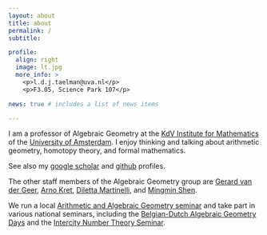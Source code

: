 ```yaml
---
layout: about
title: about
permalink: /
subtitle: 

profile:
  align: right
  image: lt.jpg
  more_info: >
    <p>l.d.j.taelman@uva.nl</p>
    <p>F3.05, Science Park 107</p>

news: true # includes a list of news items

---
```

I am a professor of Algebraic Geometry at the [KdV Institute for
Mathematics](https://kdvi.uva.nl/)
of the [University of Amsterdam](https://www.uva.nl/). I enjoy thinking and
talking about arithmetic geometry, homotopy theory, and formal mathematics.

See also my [google
scholar](https://scholar.google.com/citations?user=TbTCE3gAAAAJ&hl=en) and
[github](https://github.com/LennyTaelman) profiles.

The other staff members of the Algebraic Geometry group are
[Gerard van der Geer](http://gerard.vdgeer.net/), [Arno
Kret](https://staff.fnwi.uva.nl/a.l.kret/), [Diletta
Martinelli](https://dilettamartinelli.wixsite.com/mysite), and
[Mingmin Shen](https://staff.fnwi.uva.nl/m.shen/).

We run a local [Arithmetic
and Algebraic Geometry
seminar](https://staff.fnwi.uva.nl/a.l.kret/Seminar/seminar.html) and take part
in various national seminars, including the [Belgian-Dutch Algebraic Geometry
Days](https://www.math.ru.nl/~bmoonen/BNL.html) and the [Intercity Number Theory
Seminar](http://pub.math.leidenuniv.nl/~brightmj/ic/current.html).


